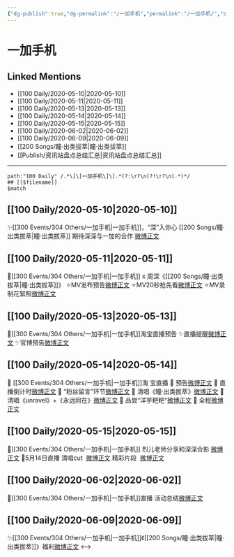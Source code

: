 ```yaml
---
{"dg-publish":true,"dg-permalink":"/一加手机","permalink":"/一加手机/","created":"2023-04-03T21:37:20.911+08:00","updated":"2023-04-10T16:56:07.620+08:00"}
---
```


# 一加手机

## Linked Mentions
- [[100 Daily/2020-05-10\|2020-05-10]]
- [[100 Daily/2020-05-11\|2020-05-11]]
- [[100 Daily/2020-05-13\|2020-05-13]]
- [[100 Daily/2020-05-14\|2020-05-14]]
- [[100 Daily/2020-05-15\|2020-05-15]]
- [[100 Daily/2020-06-02\|2020-06-02]]
- [[100 Daily/2020-06-09\|2020-06-09]]
- [[200 Songs/瞳·出类拔萃\|瞳·出类拔萃]]
- [[Publish/资讯站盘点总结汇总\|资讯站盘点总结汇总]]


---

```expander
path:"100 Daily" /.*\[\[一加手机\]\].*(?:\r?\n(?!\r?\n).*)*/
## [[$filename]]
$match
```
## [[100 Daily/2020-05-10\|2020-05-10]]
✨[[300 Events/304 Others/一加手机\|一加手机]]，“深”入你心 [[200 Songs/瞳·出类拔萃\|瞳·出类拔萃]]
期待深深与一加的合作
[微博正文](https://m.weibo.cn/6466290670/4503140173015946)
## [[100 Daily/2020-05-11\|2020-05-11]]
🌿[[300 Events/304 Others/一加手机\|一加手机]] x 周深《[[200 Songs/瞳·出类拔萃\|瞳·出类拔萃]]》
✧MV发布预告[微博正文](https://m.weibo.cn/6466290670/4503366418248711)
✧MV20秒抢先看[微博正文](https://m.weibo.cn/6466290670/4503396750909560)
✧MV录制花絮照[微博正文](https://m.weibo.cn/6466290670/4503376719987852)
## [[100 Daily/2020-05-13\|2020-05-13]]
📱[[300 Events/304 Others/一加手机\|一加手机]]淘宝直播预告
✨直播提醒[微博正文](https://m.weibo.cn/6466290670/4503931609430259)
✨官博预告[微博正文](https://m.weibo.cn/6466290670/4504154171210304)
## [[100 Daily/2020-05-14\|2020-05-14]]
🍑 [[300 Events/304 Others/一加手机\|一加手机]]淘 宝直播
🐳 预告[微博正文](https://m.weibo.cn/6466290670/4504437534901524)
🐳 直播倒计时[微博正文](https://m.weibo.cn/6466290670/4504573501445865)
🐳 “粉丝留言”环节[微博正文](https://m.weibo.cn/6466290670/4504583885583138)
🐳 清唱《瞳·出类拔萃》[微博正文](https://m.weibo.cn/6466290670/4504584703380056)
🐳 清唱《unravel》+《永远同在》[微博正文](https://m.weibo.cn/6466290670/4504589032457652)
🐳 品尝“洋芋粑粑”[微博正文](https://m.weibo.cn/6466290670/4504591860087796)
🐳 全程[微博正文](https://m.weibo.cn/6466290670/4504607941057297)
## [[100 Daily/2020-05-15\|2020-05-15]]
🌿[[300 Events/304 Others/一加手机\|一加手机]] 烈儿老师分享和深深合影 [微博正文](https://m.weibo.cn/6466290670/4504794985261485)
🌿5月14日直播
清唱cut  [微博正文](https://m.weibo.cn/6466290670/4504822370501748)
精彩片段  [微博正文](https://m.weibo.cn/6466290670/4504958886762360)
## [[100 Daily/2020-06-02\|2020-06-02]]
🎵[[300 Events/304 Others/一加手机\|一加手机]]直播 活动总结[微博正文](https://m.weibo.cn/6466290670/4511294314651324)
## [[100 Daily/2020-06-09\|2020-06-09]]
✨[[300 Events/304 Others/一加手机\|一加手机]]《[[200 Songs/瞳·出类拔萃\|瞳·出类拔萃]]》福利[微博正文](https://m.weibo.cn/6466290670/4513882414900511)
<-->